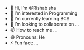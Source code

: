 - 👋 Hi, I’m @Rishab sha
- 👀 I’m interested in Programming
- 🌱 I’m currently learning BCS
- 💞️ I’m looking to collaborate on ...
- 📫 How to reach me ...
- 😄 Pronouns: He
- ⚡ Fun fact: ...

<!---
RISHAVsha/RISHAVsha is a ✨ special ✨ repository because its `README.md` (this file) appears on your GitHub profile.
You can click the Preview link to take a look at your changes.
--->

